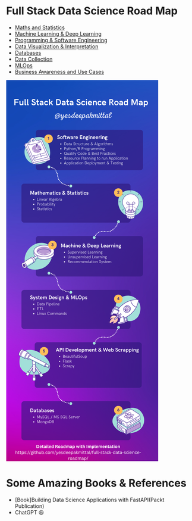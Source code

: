 # Full Stack Data Science Road Map

- [Maths and Statistics](./Maths-and-Statistics/)
- [Machine Learning & Deep Learning](./Machine-Learning-Deep-Learning/)
- [Programming & Software Engineering](./Programming-Software-Engineering/)
- [Data Visualization & Interpretation](./Data-Visualization/)
- [Databases](./Databases/)
- [Data Collection](./Data-Collection/)
- [MLOps](./MLOps/)
- [Business Awareness and Use Cases](./Business-Awareness/)

![Full-Stack-Data-Science](./Assets-and-datasets/yesdeepakmittal.png)

# Some Amazing Books & References
- \[Book\]Building Data Science Applications with FastAPI(Packt Publication)
- ChatGPT 😆
